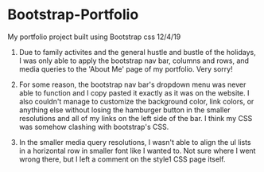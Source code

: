 # Bootstrap-Portfolio
My portfolio project built using Bootstrap css 12/4/19

1. Due to family activites and the general hustle and bustle of the holidays, I was only able to apply the bootstrap nav bar, columns and rows, and media queries to the 'About Me' page of my portfolio. Very sorry!

2. For some reason, the bootstrap nav bar's dropdown menu was never able to function and I copy pasted it exactly as it was on the website. I also couldn't manage to customize the background color, link colors, or anything else without losing the hamburger button in the smaller resolutions and all of my links on the left side of the bar. I think my CSS was somehow clashing with bootstrap's CSS.

3. In the smaller media query resolutions, I wasn't able to align the ul lists in a horizontal row in smaller font like I wanted to. Not sure where I went wrong there, but I left a comment on the style1 CSS page itself.
